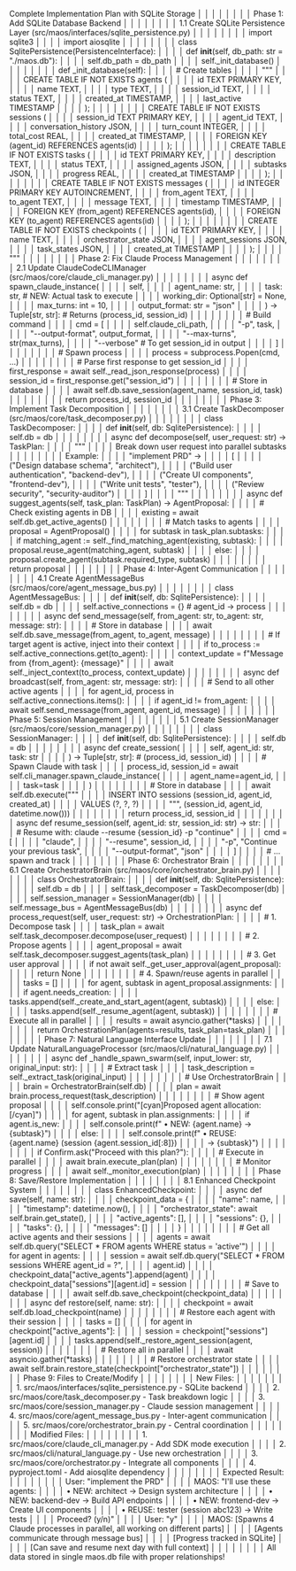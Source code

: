 Complete Implementation Plan with SQLite Storage                                          │ │
│ │                                                                                           │ │
│ │ Phase 1: Add SQLite Database Backend                                                      │ │
│ │                                                                                           │ │
│ │ 1.1 Create SQLite Persistence Layer (src/maos/interfaces/sqlite_persistence.py)           │ │
│ │                                                                                           │ │
│ │ import sqlite3                                                                            │ │
│ │ import aiosqlite                                                                          │ │
│ │                                                                                           │ │
│ │ class SqlitePersistence(PersistenceInterface):                                            │ │
│ │     def __init__(self, db_path: str = "./maos.db"):                                       │ │
│ │         self.db_path = db_path                                                            │ │
│ │         self._init_database()                                                             │ │
│ │                                                                                           │ │
│ │     def _init_database(self):                                                             │ │
│ │         # Create tables                                                                   │ │
│ │         """                                                                               │ │
│ │         CREATE TABLE IF NOT EXISTS agents (                                               │ │
│ │             id TEXT PRIMARY KEY,                                                          │ │
│ │             name TEXT,                                                                    │ │
│ │             type TEXT,                                                                    │ │
│ │             session_id TEXT,                                                              │ │
│ │             status TEXT,                                                                  │ │
│ │             created_at TIMESTAMP,                                                         │ │
│ │             last_active TIMESTAMP                                                         │ │
│ │         );                                                                                │ │
│ │                                                                                           │ │
│ │         CREATE TABLE IF NOT EXISTS sessions (                                             │ │
│ │             session_id TEXT PRIMARY KEY,                                                  │ │
│ │             agent_id TEXT,                                                                │ │
│ │             conversation_history JSON,                                                    │ │
│ │             turn_count INTEGER,                                                           │ │
│ │             total_cost REAL,                                                              │ │
│ │             created_at TIMESTAMP,                                                         │ │
│ │             FOREIGN KEY (agent_id) REFERENCES agents(id)                                  │ │
│ │         );                                                                                │ │
│ │                                                                                           │ │
│ │         CREATE TABLE IF NOT EXISTS tasks (                                                │ │
│ │             id TEXT PRIMARY KEY,                                                          │ │
│ │             description TEXT,                                                             │ │
│ │             status TEXT,                                                                  │ │
│ │             assigned_agents JSON,                                                         │ │
│ │             subtasks JSON,                                                                │ │
│ │             progress REAL,                                                                │ │
│ │             created_at TIMESTAMP                                                          │ │
│ │         );                                                                                │ │
│ │                                                                                           │ │
│ │         CREATE TABLE IF NOT EXISTS messages (                                             │ │
│ │             id INTEGER PRIMARY KEY AUTOINCREMENT,                                         │ │
│ │             from_agent TEXT,                                                              │ │
│ │             to_agent TEXT,                                                                │ │
│ │             message TEXT,                                                                 │ │
│ │             timestamp TIMESTAMP,                                                          │ │
│ │             FOREIGN KEY (from_agent) REFERENCES agents(id),                               │ │
│ │             FOREIGN KEY (to_agent) REFERENCES agents(id)                                  │ │
│ │         );                                                                                │ │
│ │                                                                                           │ │
│ │         CREATE TABLE IF NOT EXISTS checkpoints (                                          │ │
│ │             id TEXT PRIMARY KEY,                                                          │ │
│ │             name TEXT,                                                                    │ │
│ │             orchestrator_state JSON,                                                      │ │
│ │             agent_sessions JSON,                                                          │ │
│ │             task_states JSON,                                                             │ │
│ │             created_at TIMESTAMP                                                          │ │
│ │         );                                                                                │ │
│ │         """                                                                               │ │
│ │                                                                                           │ │
│ │ Phase 2: Fix Claude Process Management                                                    │ │
│ │                                                                                           │ │
│ │ 2.1 Update ClaudeCodeCLIManager (src/maos/core/claude_cli_manager.py)                     │ │
│ │                                                                                           │ │
│ │ async def spawn_claude_instance(                                                          │ │
│ │     self,                                                                                 │ │
│ │     agent_name: str,                                                                      │ │
│ │     task: str,  # NEW: Actual task to execute                                             │ │
│ │     working_dir: Optional[str] = None,                                                    │ │
│ │     max_turns: int = 10,                                                                  │ │
│ │     output_format: str = "json"                                                           │ │
│ │ ) -> Tuple[str, str]:  # Returns (process_id, session_id)                                 │ │
│ │                                                                                           │ │
│ │     # Build command                                                                       │ │
│ │     cmd = [                                                                               │ │
│ │         self.claude_cli_path,                                                             │ │
│ │         "-p", task,                                                                       │ │
│ │         "--output-format", output_format,                                                 │ │
│ │         "--max-turns", str(max_turns),                                                    │ │
│ │         "--verbose"  # To get session_id in output                                        │ │
│ │     ]                                                                                     │ │
│ │                                                                                           │ │
│ │     # Spawn process                                                                       │ │
│ │     process = subprocess.Popen(cmd, ...)                                                  │ │
│ │                                                                                           │ │
│ │     # Parse first response to get session_id                                              │ │
│ │     first_response = await self._read_json_response(process)                              │ │
│ │     session_id = first_response.get("session_id")                                         │ │
│ │                                                                                           │ │
│ │     # Store in database                                                                   │ │
│ │     await self.db.save_session(agent_name, session_id, task)                              │ │
│ │                                                                                           │ │
│ │     return process_id, session_id                                                         │ │
│ │                                                                                           │ │
│ │ Phase 3: Implement Task Decomposition                                                     │ │
│ │                                                                                           │ │
│ │ 3.1 Create TaskDecomposer (src/maos/core/task_decomposer.py)                              │ │
│ │                                                                                           │ │
│ │ class TaskDecomposer:                                                                     │ │
│ │     def __init__(self, db: SqlitePersistence):                                            │ │
│ │         self.db = db                                                                      │ │
│ │                                                                                           │ │
│ │     async def decompose(self, user_request: str) -> TaskPlan:                             │ │
│ │         """                                                                               │ │
│ │         Break down user request into parallel subtasks                                    │ │
│ │                                                                                           │ │
│ │         Example:                                                                          │ │
│ │         "implement PRD" ->                                                                │ │
│ │         [                                                                                 │ │
│ │             ("Design database schema", "architect"),                                      │ │
│ │             ("Build user authentication", "backend-dev"),                                 │ │
│ │             ("Create UI components", "frontend-dev"),                                     │ │
│ │             ("Write unit tests", "tester"),                                               │ │
│ │             ("Review security", "security-auditor")                                       │ │
│ │         ]                                                                                 │ │
│ │         """                                                                               │ │
│ │                                                                                           │ │
│ │     async def suggest_agents(self, task_plan: TaskPlan) -> AgentProposal:                 │ │
│ │         # Check existing agents in DB                                                     │ │
│ │         existing = await self.db.get_active_agents()                                      │ │
│ │                                                                                           │ │
│ │         # Match tasks to agents                                                           │ │
│ │         proposal = AgentProposal()                                                        │ │
│ │         for subtask in task_plan.subtasks:                                                │ │
│ │             if matching_agent := self._find_matching_agent(existing, subtask):            │ │
│ │                 proposal.reuse_agent(matching_agent, subtask)                             │ │
│ │             else:                                                                         │ │
│ │                 proposal.create_agent(subtask.required_type, subtask)                     │ │
│ │                                                                                           │ │
│ │         return proposal                                                                   │ │
│ │                                                                                           │ │
│ │ Phase 4: Inter-Agent Communication                                                        │ │
│ │                                                                                           │ │
│ │ 4.1 Create AgentMessageBus (src/maos/core/agent_message_bus.py)                           │ │
│ │                                                                                           │ │
│ │ class AgentMessageBus:                                                                    │ │
│ │     def __init__(self, db: SqlitePersistence):                                            │ │
│ │         self.db = db                                                                      │ │
│ │         self.active_connections = {}  # agent_id -> process                               │ │
│ │                                                                                           │ │
│ │     async def send_message(self, from_agent: str, to_agent: str, message: str):           │ │
│ │         # Store in database                                                               │ │
│ │         await self.db.save_message(from_agent, to_agent, message)                         │ │
│ │                                                                                           │ │
│ │         # If target agent is active, inject into their context                            │ │
│ │         if to_process := self.active_connections.get(to_agent):                           │ │
│ │             context_update = f"Message from {from_agent}: {message}"                      │ │
│ │             await self._inject_context(to_process, context_update)                        │ │
│ │                                                                                           │ │
│ │     async def broadcast(self, from_agent: str, message: str):                             │ │
│ │         # Send to all other active agents                                                 │ │
│ │         for agent_id, process in self.active_connections.items():                         │ │
│ │             if agent_id != from_agent:                                                    │ │
│ │                 await self.send_message(from_agent, agent_id, message)                    │ │
│ │                                                                                           │ │
│ │ Phase 5: Session Management                                                               │ │
│ │                                                                                           │ │
│ │ 5.1 Create SessionManager (src/maos/core/session_manager.py)                              │ │
│ │                                                                                           │ │
│ │ class SessionManager:                                                                     │ │
│ │     def __init__(self, db: SqlitePersistence):                                            │ │
│ │         self.db = db                                                                      │ │
│ │                                                                                           │ │
│ │     async def create_session(                                                             │ │
│ │         self, agent_id: str, task: str                                                    │ │
│ │     ) -> Tuple[str, str]:  # (process_id, session_id)                                     │ │
│ │         # Spawn Claude with task                                                          │ │
│ │         process_id, session_id = await self.cli_manager.spawn_claude_instance(            │ │
│ │             agent_name=agent_id,                                                          │ │
│ │             task=task                                                                     │ │
│ │         )                                                                                 │ │
│ │                                                                                           │ │
│ │         # Store in database                                                               │ │
│ │         await self.db.execute("""                                                         │ │
│ │             INSERT INTO sessions (session_id, agent_id, created_at)                       │ │
│ │             VALUES (?, ?, ?)                                                              │ │
│ │         """, (session_id, agent_id, datetime.now()))                                      │ │
│ │                                                                                           │ │
│ │         return process_id, session_id                                                     │ │
│ │                                                                                           │ │
│ │     async def resume_session(self, agent_id: str, session_id: str) -> str:                │ │
│ │         # Resume with: claude --resume {session_id} -p "continue"                         │ │
│ │         cmd = [                                                                           │ │
│ │             "claude",                                                                     │ │
│ │             "--resume", session_id,                                                       │ │
│ │             "-p", "Continue your previous task",                                          │ │
│ │             "--output-format", "json"                                                     │ │
│ │         ]                                                                                 │ │
│ │         # ... spawn and track                                                             │ │
│ │                                                                                           │ │
│ │ Phase 6: Orchestrator Brain                                                               │ │
│ │                                                                                           │ │
│ │ 6.1 Create OrchestratorBrain (src/maos/core/orchestrator_brain.py)                        │ │
│ │                                                                                           │ │
│ │ class OrchestratorBrain:                                                                  │ │
│ │     def __init__(self, db: SqlitePersistence):                                            │ │
│ │         self.db = db                                                                      │ │
│ │         self.task_decomposer = TaskDecomposer(db)                                         │ │
│ │         self.session_manager = SessionManager(db)                                         │ │
│ │         self.message_bus = AgentMessageBus(db)                                            │ │
│ │                                                                                           │ │
│ │     async def process_request(self, user_request: str) -> OrchestrationPlan:              │ │
│ │         # 1. Decompose task                                                               │ │
│ │         task_plan = await self.task_decomposer.decompose(user_request)                    │ │
│ │                                                                                           │ │
│ │         # 2. Propose agents                                                               │ │
│ │         agent_proposal = await self.task_decomposer.suggest_agents(task_plan)             │ │
│ │                                                                                           │ │
│ │         # 3. Get user approval                                                            │ │
│ │         if not await self._get_user_approval(agent_proposal):                             │ │
│ │             return None                                                                   │ │
│ │                                                                                           │ │
│ │         # 4. Spawn/reuse agents in parallel                                               │ │
│ │         tasks = []                                                                        │ │
│ │         for agent, subtask in agent_proposal.assignments:                                 │ │
│ │             if agent.needs_creation:                                                      │ │
│ │                 tasks.append(self._create_and_start_agent(agent, subtask))                │ │
│ │             else:                                                                         │ │
│ │                 tasks.append(self._resume_agent(agent, subtask))                          │ │
│ │                                                                                           │ │
│ │         # Execute all in parallel                                                         │ │
│ │         results = await asyncio.gather(*tasks)                                            │ │
│ │                                                                                           │ │
│ │         return OrchestrationPlan(agents=results, task_plan=task_plan)                     │ │
│ │                                                                                           │ │
│ │ Phase 7: Natural Language Interface Update                                                │ │
│ │                                                                                           │ │
│ │ 7.1 Update NaturalLanguageProcessor (src/maos/cli/natural_language.py)                    │ │
│ │                                                                                           │ │
│ │ async def _handle_spawn_swarm(self, input_lower: str, original_input: str):               │ │
│ │     # Extract task                                                                        │ │
│ │     task_description = self._extract_task(original_input)                                 │ │
│ │                                                                                           │ │
│ │     # Use OrchestratorBrain                                                               │ │
│ │     brain = OrchestratorBrain(self.db)                                                    │ │
│ │     plan = await brain.process_request(task_description)                                  │ │
│ │                                                                                           │ │
│ │     # Show agent proposal                                                                 │ │
│ │     self.console.print("[cyan]Proposed agent allocation:[/cyan]")                         │ │
│ │     for agent, subtask in plan.assignments:                                               │ │
│ │         if agent.is_new:                                                                  │ │
│ │             self.console.print(f"  • NEW: {agent.name} → {subtask}")                      │ │
│ │         else:                                                                             │ │
│ │             self.console.print(f"  • REUSE: {agent.name} (session {agent.session_id[:8]}) │ │
│ │  → {subtask}")                                                                            │ │
│ │                                                                                           │ │
│ │     if Confirm.ask("Proceed with this plan?"):                                            │ │
│ │         # Execute in parallel                                                             │ │
│ │         await brain.execute_plan(plan)                                                    │ │
│ │                                                                                           │ │
│ │         # Monitor progress                                                                │ │
│ │         await self._monitor_execution(plan)                                               │ │
│ │                                                                                           │ │
│ │ Phase 8: Save/Restore Implementation                                                      │ │
│ │                                                                                           │ │
│ │ 8.1 Enhanced Checkpoint System                                                            │ │
│ │                                                                                           │ │
│ │ class EnhancedCheckpoint:                                                                 │ │
│ │     async def save(self, name: str):                                                      │ │
│ │         checkpoint_data = {                                                               │ │
│ │             "name": name,                                                                 │ │
│ │             "timestamp": datetime.now(),                                                  │ │
│ │             "orchestrator_state": await self.brain.get_state(),                           │ │
│ │             "active_agents": [],                                                          │ │
│ │             "sessions": {},                                                               │ │
│ │             "tasks": {},                                                                  │ │
│ │             "messages": []                                                                │ │
│ │         }                                                                                 │ │
│ │                                                                                           │ │
│ │         # Get all active agents and their sessions                                        │ │
│ │         agents = await self.db.query("SELECT * FROM agents WHERE status = 'active'")      │ │
│ │         for agent in agents:                                                              │ │
│ │             session = await self.db.query("SELECT * FROM sessions WHERE agent_id = ?",    │ │
│ │ agent.id)                                                                                 │ │
│ │             checkpoint_data["active_agents"].append(agent)                                │ │
│ │             checkpoint_data["sessions"][agent.id] = session                               │ │
│ │                                                                                           │ │
│ │         # Save to database                                                                │ │
│ │         await self.db.save_checkpoint(checkpoint_data)                                    │ │
│ │                                                                                           │ │
│ │     async def restore(self, name: str):                                                   │ │
│ │         checkpoint = await self.db.load_checkpoint(name)                                  │ │
│ │                                                                                           │ │
│ │         # Restore each agent with their session                                           │ │
│ │         tasks = []                                                                        │ │
│ │         for agent in checkpoint["active_agents"]:                                         │ │
│ │             session = checkpoint["sessions"][agent.id]                                    │ │
│ │             tasks.append(self._restore_agent_session(agent, session))                     │ │
│ │                                                                                           │ │
│ │         # Restore all in parallel                                                         │ │
│ │         await asyncio.gather(*tasks)                                                      │ │
│ │                                                                                           │ │
│ │         # Restore orchestrator state                                                      │ │
│ │         await self.brain.restore_state(checkpoint["orchestrator_state"])                  │ │
│ │                                                                                           │ │
│ │ Phase 9: Files to Create/Modify                                                           │ │
│ │                                                                                           │ │
│ │ New Files:                                                                                │ │
│ │                                                                                           │ │
│ │ 1. src/maos/interfaces/sqlite_persistence.py - SQLite backend                             │ │
│ │ 2. src/maos/core/task_decomposer.py - Task breakdown logic                                │ │
│ │ 3. src/maos/core/session_manager.py - Claude session management                           │ │
│ │ 4. src/maos/core/agent_message_bus.py - Inter-agent communication                         │ │
│ │ 5. src/maos/core/orchestrator_brain.py - Central coordination                             │ │
│ │                                                                                           │ │
│ │ Modified Files:                                                                           │ │
│ │                                                                                           │ │
│ │ 1. src/maos/core/claude_cli_manager.py - Add SDK mode execution                           │ │
│ │ 2. src/maos/cli/natural_language.py - Use new orchestration                               │ │
│ │ 3. src/maos/core/orchestrator.py - Integrate all components                               │ │
│ │ 4. pyproject.toml - Add aiosqlite dependency                                              │ │
│ │                                                                                           │ │
│ │ Expected Result:                                                                          │ │
│ │                                                                                           │ │
│ │ User: "implement the PRD"                                                                 │ │
│ │ MAOS: "I'll use these agents:                                                             │ │
│ │   • NEW: architect → Design system architecture                                           │ │
│ │   • NEW: backend-dev → Build API endpoints                                                │ │
│ │   • NEW: frontend-dev → Create UI components                                              │ │
│ │   • REUSE: tester (session abc123) → Write tests                                          │ │
│ │   Proceed? (y/n)"                                                                         │ │
│ │ User: "y"                                                                                 │ │
│ │ MAOS: [Spawns 4 Claude processes in parallel, all working on different parts]             │ │
│ │       [Agents communicate through message bus]                                            │ │
│ │       [Progress tracked in SQLite]                                                        │ │
│ │       [Can save and resume next day with full context]                                    │ │
│ │                                                                                           │ │
│ │ All data stored in single maos.db file with proper relationships!  